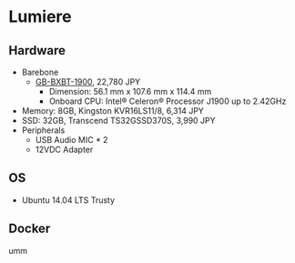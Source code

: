 # Lumiere


## Hardware
- Barebone
  - [GB-BXBT-1900](http://www.gigabyte.jp/products/product-page.aspx?pid=5118#ov), 22,780 JPY
    - Dimension: 56.1 mm x 107.6 mm x 114.4 mm
    - Onboard CPU: Intel® Celeron® Processor J1900 up to 2.42GHz
- Memory: 8GB, Kingston KVR16LS11/8, 6,314 JPY
- SSD: 32GB, Transcend TS32GSSD370S, 3,990 JPY
- Peripherals
  - USB Audio MIC * 2
  - 12VDC Adapter

## OS
- Ubuntu 14.04 LTS Trusty

## Docker

umm
